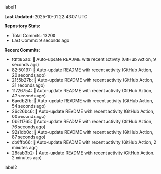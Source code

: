 
label1 
<!-- ACTIVITY_START -->
**Last Updated:** 2025-10-01 22:43:07 UTC

**Repository Stats:**
- Total Commits: 13208
- Last Commit: 9 seconds ago

**Recent Commits:**
- fdfd85ab: 🤖 Auto-update README with recent activity (GitHub Action, 9 seconds ago)
- 82f50197: 🤖 Auto-update README with recent activity (GitHub Action, 20 seconds ago)
- 2155b27b: 🤖 Auto-update README with recent activity (GitHub Action, 31 seconds ago)
- 11726754: 🤖 Auto-update README with recent activity (GitHub Action, 42 seconds ago)
- 6acdb2fb: 🤖 Auto-update README with recent activity (GitHub Action, 54 seconds ago)
- 26c26bc6: 🤖 Auto-update README with recent activity (GitHub Action, 66 seconds ago)
- 0b6f1765: 🤖 Auto-update README with recent activity (GitHub Action, 76 seconds ago)
- 92a1db0c: 🤖 Auto-update README with recent activity (GitHub Action, 87 seconds ago)
- cb0ffb66: 🤖 Auto-update README with recent activity (GitHub Action, 2 minutes ago)
- 28dab3b2: 🤖 Auto-update README with recent activity (GitHub Action, 2 minutes ago)
<!-- ACTIVITY_END -->

label2
